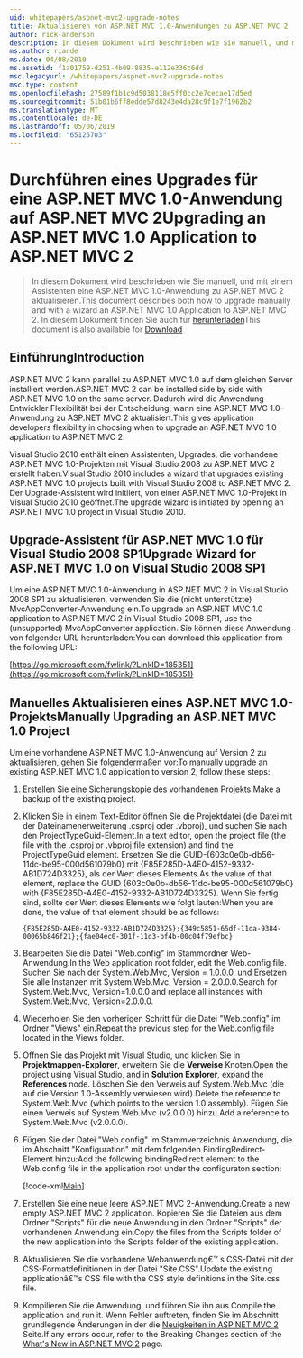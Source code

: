 ```yaml
---
uid: whitepapers/aspnet-mvc2-upgrade-notes
title: Aktualisieren von ASP.NET MVC 1.0-Anwendungen zu ASP.NET MVC 2 | Microsoft-Dokumentation
author: rick-anderson
description: In diesem Dokument wird beschrieben wie Sie manuell, und mit einem Assistenten eine ASP.NET MVC 1.0-Anwendung zu ASP.NET MVC 2 aktualisieren. In diesem Dokument finden Sie auch für d...
ms.author: riande
ms.date: 04/08/2010
ms.assetid: f1a01759-d251-4b09-8835-e112e336c6dd
msc.legacyurl: /whitepapers/aspnet-mvc2-upgrade-notes
msc.type: content
ms.openlocfilehash: 27589f1b1c9d5038118e5ff0cc2e7cecae17d5ed
ms.sourcegitcommit: 51b01b6ff8edde57d8243e4da28c9f1e7f1962b2
ms.translationtype: MT
ms.contentlocale: de-DE
ms.lasthandoff: 05/06/2019
ms.locfileid: "65125703"
---
```

# <a name="upgrading-an-aspnet-mvc-10-application-to-aspnet-mvc-2"></a><span data-ttu-id="f3a50-104">Durchführen eines Upgrades für eine ASP.NET MVC 1.0-Anwendung auf ASP.NET MVC 2</span><span class="sxs-lookup"><span data-stu-id="f3a50-104">Upgrading an ASP.NET MVC 1.0 Application to ASP.NET MVC 2</span></span>

> <span data-ttu-id="f3a50-105">In diesem Dokument wird beschrieben wie Sie manuell, und mit einem Assistenten eine ASP.NET MVC 1.0-Anwendung zu ASP.NET MVC 2 aktualisieren.</span><span class="sxs-lookup"><span data-stu-id="f3a50-105">This document describes both how to upgrade manually and with a wizard an ASP.NET MVC 1.0 Application to ASP.NET MVC 2.</span></span> <span data-ttu-id="f3a50-106">In diesem Dokument finden Sie auch für [herunterladen](https://download.microsoft.com/download/F/1/6/F16F9AF9-8EF4-4845-BC97-639791D5699C/MVC2-Upgrade-Notes.pdf)</span><span class="sxs-lookup"><span data-stu-id="f3a50-106">This document is also available for [Download](https://download.microsoft.com/download/F/1/6/F16F9AF9-8EF4-4845-BC97-639791D5699C/MVC2-Upgrade-Notes.pdf)</span></span>

## <a name="introduction"></a><span data-ttu-id="f3a50-107">Einführung</span><span class="sxs-lookup"><span data-stu-id="f3a50-107">Introduction</span></span>

<span data-ttu-id="f3a50-108">ASP.NET MVC 2 kann parallel zu ASP.NET MVC 1.0 auf dem gleichen Server installiert werden.</span><span class="sxs-lookup"><span data-stu-id="f3a50-108">ASP.NET MVC 2 can be installed side by side with ASP.NET MVC 1.0 on the same server.</span></span> <span data-ttu-id="f3a50-109">Dadurch wird die Anwendung Entwickler Flexibilität bei der Entscheidung, wann eine ASP.NET MVC 1.0-Anwendung zu ASP.NET MVC 2 aktualisiert.</span><span class="sxs-lookup"><span data-stu-id="f3a50-109">This gives application developers flexibility in choosing when to upgrade an ASP.NET MVC 1.0 application to ASP.NET MVC 2.</span></span>

<span data-ttu-id="f3a50-110">Visual Studio 2010 enthält einen Assistenten, Upgrades, die vorhandene ASP.NET MVC 1.0-Projekten mit Visual Studio 2008 zu ASP.NET MVC 2 erstellt haben.</span><span class="sxs-lookup"><span data-stu-id="f3a50-110">Visual Studio 2010 includes a wizard that upgrades existing ASP.NET MVC 1.0 projects built with Visual Studio 2008 to ASP.NET MVC 2.</span></span> <span data-ttu-id="f3a50-111">Der Upgrade-Assistent wird initiiert, von einer ASP.NET MVC 1.0-Projekt in Visual Studio 2010 geöffnet.</span><span class="sxs-lookup"><span data-stu-id="f3a50-111">The upgrade wizard is initiated by opening an ASP.NET MVC 1.0 project in Visual Studio 2010.</span></span>

## <a name="upgrade-wizard-for-aspnet-mvc-10-on-visual-studio-2008-sp1"></a><span data-ttu-id="f3a50-112">Upgrade-Assistent für ASP.NET MVC 1.0 für Visual Studio 2008 SP1</span><span class="sxs-lookup"><span data-stu-id="f3a50-112">Upgrade Wizard for ASP.NET MVC 1.0 on Visual Studio 2008 SP1</span></span>

<span data-ttu-id="f3a50-113">Um eine ASP.NET MVC 1.0-Anwendung in ASP.NET MVC 2 in Visual Studio 2008 SP1 zu aktualisieren, verwenden Sie die (nicht unterstützte) MvcAppConverter-Anwendung ein.</span><span class="sxs-lookup"><span data-stu-id="f3a50-113">To upgrade an ASP.NET MVC 1.0 application to ASP.NET MVC 2 in Visual Studio 2008 SP1, use the (unsupported) MvcAppConverter application.</span></span> <span data-ttu-id="f3a50-114">Sie können diese Anwendung von folgender URL herunterladen:</span><span class="sxs-lookup"><span data-stu-id="f3a50-114">You can download this application from the following URL:</span></span>

[https://go.microsoft.com/fwlink/?LinkID=185351](https://go.microsoft.com/fwlink/?LinkID=185351)

## <a name="manually-upgrading-an-aspnet-mvc-10-project"></a><span data-ttu-id="f3a50-115">Manuelles Aktualisieren eines ASP.NET MVC 1.0-Projekts</span><span class="sxs-lookup"><span data-stu-id="f3a50-115">Manually Upgrading an ASP.NET MVC 1.0 Project</span></span>

<span data-ttu-id="f3a50-116">Um eine vorhandene ASP.NET MVC 1.0-Anwendung auf Version 2 zu aktualisieren, gehen Sie folgendermaßen vor:</span><span class="sxs-lookup"><span data-stu-id="f3a50-116">To manually upgrade an existing ASP.NET MVC 1.0 application to version 2, follow these steps:</span></span>

1. <span data-ttu-id="f3a50-117">Erstellen Sie eine Sicherungskopie des vorhandenen Projekts.</span><span class="sxs-lookup"><span data-stu-id="f3a50-117">Make a backup of the existing project.</span></span>
2. <span data-ttu-id="f3a50-118">Klicken Sie in einem Text-Editor öffnen Sie die Projektdatei (die Datei mit der Dateinamenerweiterung .csproj oder .vbproj), und suchen Sie nach den ProjectTypeGuid-Element.</span><span class="sxs-lookup"><span data-stu-id="f3a50-118">In a text editor, open the project file (the file with the .csproj or .vbproj file extension) and find the ProjectTypeGuid element.</span></span> <span data-ttu-id="f3a50-119">Ersetzen Sie die GUID-{603c0e0b-db56-11dc-be95-000d561079b0} mit {F85E285D-A4E0-4152-9332-AB1D724D3325}, als der Wert dieses Elements.</span><span class="sxs-lookup"><span data-stu-id="f3a50-119">As the value of that element, replace the GUID {603c0e0b-db56-11dc-be95-000d561079b0} with {F85E285D-A4E0-4152-9332-AB1D724D3325}.</span></span> <span data-ttu-id="f3a50-120">Wenn Sie fertig sind, sollte der Wert dieses Elements wie folgt lauten:</span><span class="sxs-lookup"><span data-stu-id="f3a50-120">When you are done, the value of that element should be as follows:</span></span> 

    `{F85E285D-A4E0-4152-9332-AB1D724D3325};{349c5851-65df-11da-9384-00065b846f21};{fae04ec0-301f-11d3-bf4b-00c04f79efbc}`
3. <span data-ttu-id="f3a50-121">Bearbeiten Sie die Datei "Web.config" im Stammordner Web-Anwendung.</span><span class="sxs-lookup"><span data-stu-id="f3a50-121">In the Web application root folder, edit the Web.config file.</span></span> <span data-ttu-id="f3a50-122">Suchen Sie nach der System.Web.Mvc, Version = 1.0.0.0, und Ersetzen Sie alle Instanzen mit System.Web.Mvc, Version = 2.0.0.0.</span><span class="sxs-lookup"><span data-stu-id="f3a50-122">Search for System.Web.Mvc, Version=1.0.0.0 and replace all instances with System.Web.Mvc, Version=2.0.0.0.</span></span>
4. <span data-ttu-id="f3a50-123">Wiederholen Sie den vorherigen Schritt für die Datei "Web.config" im Ordner "Views" ein.</span><span class="sxs-lookup"><span data-stu-id="f3a50-123">Repeat the previous step for the Web.config file located in the Views folder.</span></span>
5. <span data-ttu-id="f3a50-124">Öffnen Sie das Projekt mit Visual Studio, und klicken Sie in **Projektmappen-Explorer**, erweitern Sie die **Verweise** Knoten.</span><span class="sxs-lookup"><span data-stu-id="f3a50-124">Open the project using Visual Studio, and in **Solution Explorer**, expand the **References** node.</span></span> <span data-ttu-id="f3a50-125">Löschen Sie den Verweis auf System.Web.Mvc (die auf die Version 1.0-Assembly verwiesen wird).</span><span class="sxs-lookup"><span data-stu-id="f3a50-125">Delete the reference to System.Web.Mvc (which points to the version 1.0 assembly).</span></span> <span data-ttu-id="f3a50-126">Fügen Sie einen Verweis auf System.Web.Mvc (v2.0.0.0) hinzu.</span><span class="sxs-lookup"><span data-stu-id="f3a50-126">Add a reference to System.Web.Mvc (v2.0.0.0).</span></span>
6. <span data-ttu-id="f3a50-127">Fügen Sie der Datei "Web.config" im Stammverzeichnis Anwendung, die im Abschnitt "Konfiguration" mit dem folgenden BindingRedirect-Element hinzu:</span><span class="sxs-lookup"><span data-stu-id="f3a50-127">Add the following bindingRedirect element to the Web.config file in the application root under the configuraton section:</span></span>   

    [!code-xml[Main](aspnet-mvc2-upgrade-notes/samples/sample1.xml)]
7. <span data-ttu-id="f3a50-128">Erstellen Sie eine neue leere ASP.NET MVC 2-Anwendung.</span><span class="sxs-lookup"><span data-stu-id="f3a50-128">Create a new empty ASP.NET MVC 2 application.</span></span> <span data-ttu-id="f3a50-129">Kopieren Sie die Dateien aus dem Ordner "Scripts" für die neue Anwendung in den Ordner "Scripts" der vorhandenen Anwendung ein.</span><span class="sxs-lookup"><span data-stu-id="f3a50-129">Copy the files from the Scripts folder of the new application into the Scripts folder of the existing application.</span></span>
8. <span data-ttu-id="f3a50-130">Aktualisieren Sie die vorhandene Webanwendung€™ s CSS-Datei mit der CSS-Formatdefinitionen in der Datei "Site.CSS".</span><span class="sxs-lookup"><span data-stu-id="f3a50-130">Update the existing applicationâ€™s CSS file with the CSS style definitions in the Site.css file.</span></span>
9. <span data-ttu-id="f3a50-131">Kompilieren Sie die Anwendung, und führen Sie ihn aus.</span><span class="sxs-lookup"><span data-stu-id="f3a50-131">Compile the application and run it.</span></span> <span data-ttu-id="f3a50-132">Wenn Fehler auftreten, finden Sie im Abschnitt grundlegende Änderungen in der die [Neuigkeiten in ASP.NET MVC 2](https://go.microsoft.com/fwlink/?LinkID=185038) Seite.</span><span class="sxs-lookup"><span data-stu-id="f3a50-132">If any errors occur, refer to the Breaking Changes section of the [What's New in ASP.NET MVC 2](https://go.microsoft.com/fwlink/?LinkID=185038) page.</span></span>
